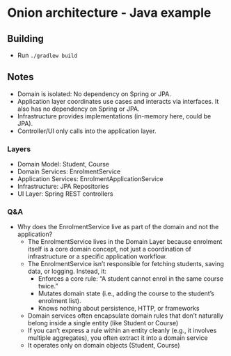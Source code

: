# Onion architecture - Java example

## Building

- Run `./gradlew build`

## Notes

- Domain is isolated: No dependency on Spring or JPA.
- Application layer coordinates use cases and interacts via interfaces. It also
  has no dependency on Spring or JPA.
- Infrastructure provides implementations (in-memory here, could be JPA).
- Controller/UI only calls into the application layer.

### Layers

- Domain Model: Student, Course
- Domain Services: EnrolmentService
- Application Services: EnrolmentApplicationService
- Infrastructure: JPA Repositories
- UI Layer: Spring REST controllers

### Q&A

- Why does the EnrolmentService live as part of the domain and not the
  application?
  - The EnrolmentService lives in the Domain Layer because enrolment itself is a
    core domain concept, not just a coordination of infrastructure or a specific
    application workflow.
  - The EnrolmentService isn’t responsible for fetching students, saving data,
    or logging. Instead, it:
    - Enforces a core rule: “A student cannot enrol in the same course twice.”
    - Mutates domain state (i.e., adding the course to the student’s enrolment
      list).
    - Knows nothing about persistence, HTTP, or frameworks
  - Domain services often encapsulate domain rules that don’t naturally belong
    inside a single entity (like Student or Course)
  - If you can’t express a rule within an entity cleanly (e.g., it involves
    multiple aggregates), you often extract it into a domain service
  - It operates only on domain objects (Student, Course)
